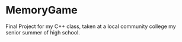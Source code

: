 # MemoryGame
Final Project for my C++ class, taken at a local community college my senior summer of high school. 
